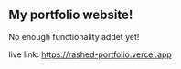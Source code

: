 <h2>My portfolio website!</h2>

No enough functionality addet yet! <br>

live link: https://rashed-portfolio.vercel.app
